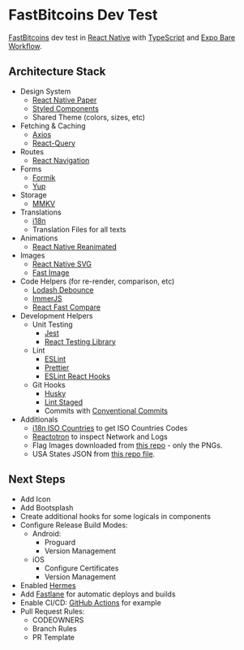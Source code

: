 # FastBitcoins Dev Test

[FastBitcoins](https://fastbitcoins.com/) dev test in [React Native](https://reactnative.dev/) with [TypeScript](https://www.typescriptlang.org/) and [Expo Bare Workflow](https://docs.expo.dev/bare/exploring-bare-workflow/).

## Architecture Stack

- Design System
  - [React Native Paper](https://callstack.github.io/react-native-paper/)
  - [Styled Components](https://styled-components.com/)
  - Shared Theme (colors, sizes, etc)
- Fetching & Caching
  - [Axios](https://github.com/axios/axios)
  - [React-Query](https://react-query.tanstack.com/)
- Routes
  - [React Navigation](https://reactnavigation.org/)
- Forms
  - [Formik](https://formik.org/)
  - [Yup](https://github.com/jquense/yup)
- Storage
  - [MMKV](https://github.com/Tencent/MMKV)
- Translations
  - [i18n](https://github.com/fnando/i18n-js)
  - Translation Files for all texts
- Animations
  - [React Native Reanimated](react-native-reanimated)
- Images
  - [React Native SVG](https://github.com/react-native-svg/react-native-svg)
  - [Fast Image](https://github.com/DylanVann/react-native-fast-image)
- Code Helpers (for re-render, comparison, etc)
  - [Lodash Debounce](https://www.npmjs.com/package/lodash.debounce)
  - [ImmerJS](https://github.com/immerjs/immer)
  - [React Fast Compare](https://github.com/FormidableLabs/react-fast-compare)
- Development Helpers
  - Unit Testing
    - [Jest](https://jestjs.io/)
    - [React Testing Library](https://testing-library.com/docs/react-testing-library/intro/)
  - Lint
    - [ESLint](https://eslint.org/)
    - [Prettier](https://prettier.io/)
    - [ESLint React Hooks](https://www.npmjs.com/package/eslint-plugin-react-hooks)
  - Git Hooks
    - [Husky](https://typicode.github.io/husky/#/)
    - [Lint Staged](https://github.com/okonet/lint-staged)
    - Commits with [Conventional Commits](https://www.conventionalcommits.org/en/v1.0.0/)
- Additionals
  - [i18n ISO Countries](i18n-iso-countries) to get ISO Countries Codes
  - [Reactotron](https://github.com/infinitered/reactotron) to inspect
    Network and Logs
  - Flag Images downloaded from [this repo](react-native-country-flag) - only the PNGs.
  - USA States JSON from [this repo file](https://usastatescode.com/state-array-json).

## Next Steps

- Add Icon
- Add Bootsplash
- Create additional hooks for some logicals in components
- Configure Release Build Modes:
  - Android:
    - Proguard
    - Version Management
  - iOS
    - Configure Certificates
    - Version Management
- Enabled [Hermes](https://reactnative.dev/docs/hermes/)
- Add [Fastlane](https://fastlane.tools/) for automatic deploys and builds
- Enable CI/CD: [GitHub Actions](https://github.com/features/actions) for example
- Pull Request Rules:
  - CODEOWNERS
  - Branch Rules
  - PR Template
